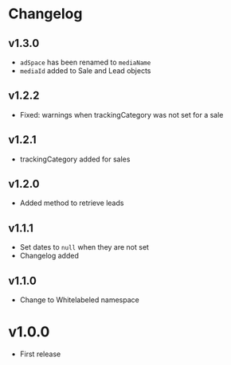 # Changelog

## v1.3.0

* `adSpace` has been renamed to `mediaName`
* `mediaId` added to Sale and Lead objects

## v1.2.2

* Fixed: warnings when trackingCategory was not set for a sale

## v1.2.1

* trackingCategory added for sales

## v1.2.0

* Added method to retrieve leads

## v1.1.1

* Set dates to `null` when they are not set
* Changelog added

## v1.1.0

* Change to Whitelabeled namespace

# v1.0.0

* First release